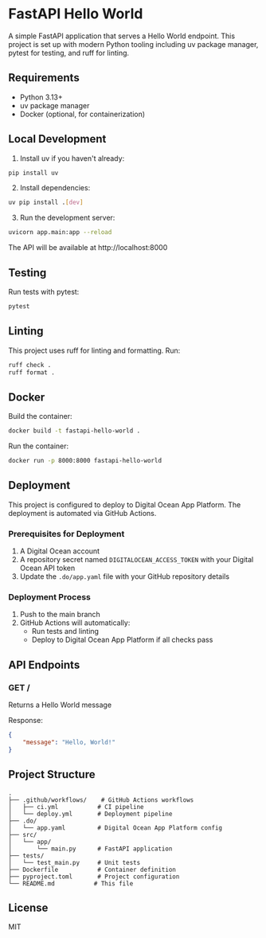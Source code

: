 # FastAPI Hello World

A simple FastAPI application that serves a Hello World endpoint. This project is set up with modern Python tooling including uv package manager, pytest for testing, and ruff for linting.

## Requirements

- Python 3.13+
- uv package manager
- Docker (optional, for containerization)

## Local Development

1. Install uv if you haven't already:
```bash
pip install uv
```

2. Install dependencies:
```bash
uv pip install .[dev]
```

3. Run the development server:
```bash
uvicorn app.main:app --reload
```

The API will be available at http://localhost:8000

## Testing

Run tests with pytest:
```bash
pytest
```

## Linting

This project uses ruff for linting and formatting. Run:
```bash
ruff check .
ruff format .
```

## Docker

Build the container:
```bash
docker build -t fastapi-hello-world .
```

Run the container:
```bash
docker run -p 8000:8000 fastapi-hello-world
```

## Deployment

This project is configured to deploy to Digital Ocean App Platform. The deployment is automated via GitHub Actions.

### Prerequisites for Deployment

1. A Digital Ocean account
2. A repository secret named `DIGITALOCEAN_ACCESS_TOKEN` with your Digital Ocean API token
3. Update the `.do/app.yaml` file with your GitHub repository details

### Deployment Process

1. Push to the main branch
2. GitHub Actions will automatically:
   - Run tests and linting
   - Deploy to Digital Ocean App Platform if all checks pass

## API Endpoints

### GET /

Returns a Hello World message

Response:
```json
{
    "message": "Hello, World!"
}
```

## Project Structure

```
.
├── .github/workflows/    # GitHub Actions workflows
│   ├── ci.yml           # CI pipeline
│   └── deploy.yml       # Deployment pipeline
├── .do/
│   └── app.yaml         # Digital Ocean App Platform config
├── src/
│   └── app/
│       └── main.py      # FastAPI application
├── tests/
│   └── test_main.py     # Unit tests
├── Dockerfile           # Container definition
├── pyproject.toml       # Project configuration
└── README.md           # This file
```

## License

MIT
